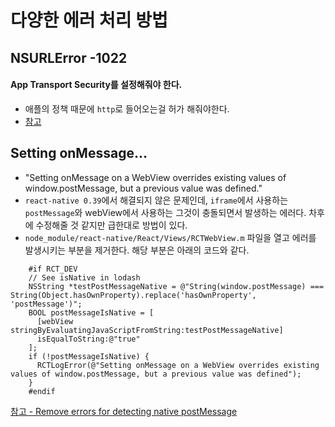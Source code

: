# 다양한 에러 처리 방법

## NSURLError -1022
#### App Transport Security를 설정해줘야 한다.
- 애플의 정책 때문에 `http`로 들어오는걸 허가 해줘야한다. 
- [참고](http://blowmj.tistory.com/entry/iOS-iOS9-App-Transport-Security-%EC%84%A4%EC%A0%95%EB%B2%95)


## Setting onMessage...
- "Setting onMessage on a WebView overrides existing values of window.postMessage, but a previous value was defined."
- `react-native 0.39`에서 해결되지 않은 문제인데, `iframe`에서 사용하는 `postMessage`와 webView에서 사용하는 그것이 충돌되면서 발생하는 에러다. 차후에 수정해줄 것 같지만 급한대로 방법이 있다.
- `node_module/react-native/React/Views/RCTWebView.m` 파일을 열고 에러를 발생시키는 부분을 제거한다. 해당 부분은 아래의 코드와 같다.
```
    #if RCT_DEV
    // See isNative in lodash
    NSString *testPostMessageNative = @"String(window.postMessage) === String(Object.hasOwnProperty).replace('hasOwnProperty', 'postMessage')";
    BOOL postMessageIsNative = [
      [webView stringByEvaluatingJavaScriptFromString:testPostMessageNative]
      isEqualToString:@"true"
    ];
    if (!postMessageIsNative) {
      RCTLogError(@"Setting onMessage on a WebView overrides existing values of window.postMessage, but a previous value was defined");
    }
    #endif
```
[참고 - Remove errors for detecting native postMessage](https://github.com/facebook/react-native/pull/10941/files)